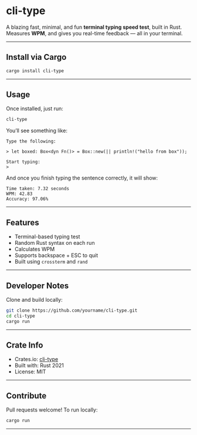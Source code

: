 # cli-type

A blazing fast, minimal, and fun **terminal typing speed test**, built in Rust.  
Measures **WPM**, and gives you real-time feedback — all in your terminal.

---

## Install via Cargo

```bash
cargo install cli-type
```

---

## Usage

Once installed, just run:

```bash
cli-type
```

You’ll see something like:

```
Type the following:

> let boxed: Box<dyn Fn()> = Box::new(|| println!("hello from box"));

Start typing:
> 
```

And once you finish typing the sentence correctly, it will show:

```
Time taken: 7.32 seconds
WPM: 42.83
Accuracy: 97.06%
```

---

## Features

* Terminal-based typing test
* Random Rust syntax on each run
* Calculates WPM
* Supports backspace + ESC to quit
* Built using `crossterm` and `rand`

---

## Developer Notes

Clone and build locally:

```bash
git clone https://github.com/yourname/cli-type.git
cd cli-type
cargo run
```
---

## Crate Info

* Crates.io: [cli-type](https://crates.io/crates/cli-type)
* Built with: Rust 2021
* License: MIT

---

## Contribute

Pull requests welcome! To run locally:

```bash
cargo run
```

---
